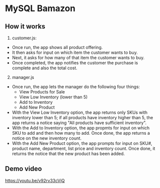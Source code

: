 # MySQL Bamazon
## How it works
1. customer.js:
- Once run, the app shows all product offering.
- It then asks for input on which item the customer wants to buy.
- Next, it asks for how many of that item the customer wants to buy.
- Once completed, the app notifies the customer the purchase is complete and also the total cost.
2. manager.js
- Once run, the app lets the manager do the following four things:
  - View Products for Sale
  - View Low Inventory (lower than 5)
  - Add to Inventory
  - Add New Product
- With the View Low Inventory option, the app returns only SKUs with inventory lower than 5; if all products have inventory higher than 5, the app returns a notice saying "All products have sufficient inventory".
- With the Add to Inventory option, the app propmts for input on which SKU to add and then how many to add. Once done, the app returns a notice on the new inventory count.
- With the Add New Product option, the app prompts for input on SKU#, product name, department, list price and inventory count. Once done, it returns the notice that the new product has been added.
## Demo video
<a href="https://youtu.be/v92rv33cVjQ" target="_blank">https://youtu.be/v92rv33cVjQ</a>


